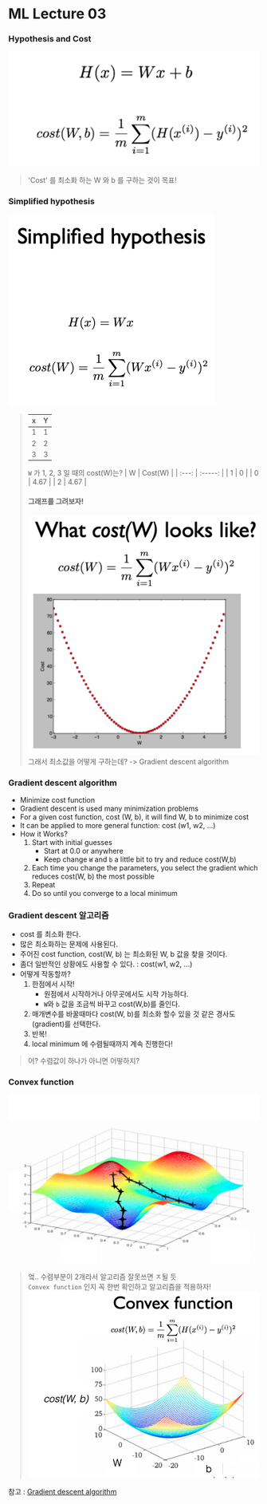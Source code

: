 # ML Lecture 03
### Hypothesis and Cost
![img](img/lec02-4.png)
> 'Cost' 를 최소화 하는 W 와 b 를 구하는 것이 목표!

### Simplified hypothesis
![img](img/lec03-1.png)
> |   x   |   Y   |
> | :---: | :---: |
> |   1   |   1   |
> |   2   |   2   |
> |   3   |   3   |
> `W` 가 1, 2, 3 일 때의 cost(W)는?
> |   W   | Cost(W) |
> | :---: | :-----: |
> |   1   |    0    |
> |   0   |  4.67   |
> |   2   |  4.67   |
> #### 그래프를 그려보자!
> ![img](img/lec03-2.png)\
> 그래서 최소값을 어떻게 구하는데? -> Gradient descent algorithm

### Gradient descent algorithm
* Minimize cost function
* Gradient descent is used many minimization problems
* For a given cost function, cost (W, b), it will find W, b to minimize cost
* It can be applied to more general function: cost (w1, w2, …)
* How it Works?
  1. Start with initial guesses
     * Start at 0.0 or anywhere
     * Keep change `W` and `b` a little bit to try and reduce cost(W,b)
  2. Each time you change the parameters, you select the gradient which reduces cost(W, b) the most possible
  3. Repeat
  4. Do so until you converge to a local minimum

### Gradient descent 알고리즘
* cost 를 최소화 한다.
* 많은 최소화하는 문제에 사용된다.
* 주어진 cost function, cost(W, b) 는 최소화된 W, b 값을 찾을 것이다.
* 좀더 일반적인 상황에도 사용할 수 있다. : cost(w1, w2, ...)
* 어떻게 작동할까?
  1. 한점에서 시작!
     * 원점에서 시작하거나 아무곳에서도 시작 가능하다.
     * `W`와 `b` 값을 조금씩 바꾸고 cost(W,b)를 줄인다.
  2. 매개변수를 바꿀때마다 cost(W, b)를 최소화 할수 있을 것 같은 경사도(gradient)를 선택한다.
  3. 반복!
  4. local minimum 에 수렴될때까지 계속 진행한다!

> 어? 수렴값이 하나가 아니면 어떻하지?
### Convex function
![img](img/lec03-3.png)
> 엌.. 수렴부분이 2개라서 알고리즘 잘못쓰면 ㅈ될 듯\
> `Convex function` 인지 꼭 한번 확인하고 알고리즘을 적용하자!\
> ![img](img/lec03-4.png)


참고 : [Gradient descent algorithm](https://daeson.tistory.com/167)